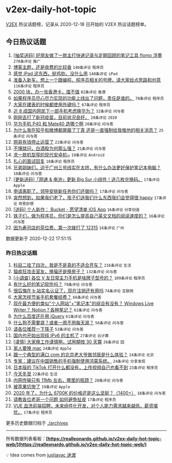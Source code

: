 # v2ex-daily-hot-topic

[V2EX](https://www.v2ex.com/) 热议话题榜，记录从 2020-12-18 日开始的 V2EX 热议话题榜单。

## 今日热议话题

<!-- TODAY BEGIN -->
1. [[抽奖送码] 好朋友做了一款主打快速记录与定期回顾的笔记工具 flomo 浮墨](https://www.v2ex.com/t/737693) ``270条评论`` ``推广``
1. [博客主题，还是收费的比较香](https://www.v2ex.com/t/737701) ``140条评论`` ``程序员``
1. [感觉 iPad 这东西，挺鸡肋，没什么用](https://www.v2ex.com/t/737726) ``140条评论`` ``iPad``
1. [准备入新车，想上一个跟编程、程序员相关的号牌，请大家给点思路和创意](https://www.v2ex.com/t/737773) ``116条评论`` ``程序员``
1. [2000 块，办一张香港卡，值不值](https://www.v2ex.com/t/737723) ``82条评论`` ``香港``
1. [如果程序员尽心尽力实现的功能上线出了问题，责任是谁的。](https://www.v2ex.com/t/737781) ``78条评论`` ``程序员``
1. [大家在建表的时候都使用外键吗？](https://www.v2ex.com/t/737758) ``67条评论`` ``程序员``
1. [近 8 成国内网民下一部手机考虑换华为？](https://www.v2ex.com/t/737951) ``32条评论`` ``问与答``
1. [刚刚去打了新冠疫苗，目前状况良好。](https://www.v2ex.com/t/737907) ``28条评论`` ``2020``
1. [华为手机 P40 和 Mate40 选哪个啊](https://www.v2ex.com/t/737733) ``28条评论`` ``问与答``
1. [为什么我在知乎和微博都屏蔽了丁真 还是一直强制给我推他的相关消息？](https://www.v2ex.com/t/737730) ``25条评论`` ``问与答``
1. [网易有钱停止运营了](https://www.v2ex.com/t/737689) ``22条评论`` ``问与答``
1. [不懂就问，白酒股为何那么强？](https://www.v2ex.com/t/737881) ``21条评论`` ``问与答``
1. [求一款机型窄的现代安卓机~](https://www.v2ex.com/t/737808) ``19条评论`` ``Android``
1. [扎心的面试回复](https://www.v2ex.com/t/737828) ``18条评论`` ``程序员``
1. [兄弟姐妹们，迫于广州三号线实在太挤，有什么办法更好保护笔记本电脑？](https://www.v2ex.com/t/737764) ``18条评论`` ``问与答``
1. [[更新送码]「网速 & 电池」更新 Big Sur 小组件！送几枚兑换码。](https://www.v2ex.com/t/737937) ``17条评论`` ``Apple``
1. [申请离职了，领导安排新任务你们还做吗？](https://www.v2ex.com/t/737872) ``17条评论`` ``问与答``
1. [突然想到，如果我们老了，孩子们送我们什么东西我们会觉得很 happy](https://www.v2ex.com/t/737802) ``17条评论`` ``奇思妙想``
1. [[送码] 个人新作： Bucket - 愿望清单 iOS App](https://www.v2ex.com/t/737931) ``16条评论`` ``分享创造``
1. [铁子们，做为程序员，你们是怎么提高自己英文文档的阅读速度的？](https://www.v2ex.com/t/737903) ``16条评论`` ``问与答``
1. [因为寿司店的茶位费，第一次拨打了 12315](https://www.v2ex.com/t/737869) ``16条评论`` ``广州``

数据更新于 2020-12-22 17:51:15
<!-- TODAY END -->

### 昨日热议话题

<!-- YESTERDAY BEGIN -->
1. [科目二挂了四次，我是不是真的不适合开车？](https://www.v2ex.com/t/737384) ``216条评论`` ``生活``
1. [猫疯狂攻击室友，换猫还是换房子？](https://www.v2ex.com/t/737423) ``132条评论`` ``问与答``
1. [[小调查] 各位 V 友日常主力手机是啥牌子型号的？](https://www.v2ex.com/t/737385) ``109条评论`` ``程序员``
1. [有什么好的笔记软件吗？](https://www.v2ex.com/t/737348) ``79条评论`` ``问与答``
1. [很后悔在 b 站实名认证了，现在注销还有用吗](https://www.v2ex.com/t/737422) ``74条评论`` ``互联网``
1. [大家怎样节省手机套餐经费？](https://www.v2ex.com/t/737388) ``66条评论`` ``问与答``
1. [现在最方便的类似"个人网站"+"笔记本"的组合有没有？ Windows Live Writer？ Notion？各种笔记？](https://www.v2ex.com/t/737328) ``62条评论`` ``问与答``
1. [为什么百度还在用 jQuery](https://www.v2ex.com/t/737510) ``61条评论`` ``问与答``
1. [什么狗不需要遛？或者一周不用每天遛？](https://www.v2ex.com/t/737359) ``56条评论`` ``问与答``
1. [请各位推荐一下筷子](https://www.v2ex.com/t/737442) ``53条评论`` ``问与答``
1. [国内也开始出现纯 IPv6 的主机了](https://www.v2ex.com/t/737546) ``27条评论`` ``云计算``
1. [[谨慎] 大家换工作谨慎啊，试用期按 30 天算](https://www.v2ex.com/t/737522) ``26条评论`` ``囧``
1. [家人要换 mac](https://www.v2ex.com/t/737530) ``24条评论`` ``Apple``
1. [跟一个典型的满口 cnm 的北京老大爷做邻居是什么体验？](https://www.v2ex.com/t/737429) ``24条评论`` ``北京``
1. [专家：建议在中国销售的手机强制使用鸿蒙系统。](https://www.v2ex.com/t/737461) ``24条评论`` ``分享发现``
1. [日本版的 TikTok 打开什么都没有，上传视频自己也看不到](https://www.v2ex.com/t/737394) ``23条评论`` ``程序员``
1. [今天冬至](https://www.v2ex.com/t/737408) ``22条评论`` ``生活``
1. [内网传输只有 11Mb 左右，哪里的瓶颈？](https://www.v2ex.com/t/737636) ``20条评论`` ``问与答``
1. [被苹果坑惨了](https://www.v2ex.com/t/737500) ``19条评论`` ``Apple``
1. [2020 年了，为什么 6700K 的价格还是这么坚挺？（1400+）](https://www.v2ex.com/t/737453) ``18条评论`` ``问与答``
1. [请教各位老哥一个问题 如何避免扯皮](https://www.v2ex.com/t/737551) ``17条评论`` ``程序员``
1. [VUE 血洗前端招聘，未来组件化开发，对个人能力需求越来越低，薪资堪忧。](https://www.v2ex.com/t/737559) ``17条评论`` ``程序员``
<!-- YESTERDAY END -->

更多历史数据归档于 [./archives](./archives)

---

所有数据列表看板：**[https://realleonardo.github.io/v2ex-daily-hot-topic-web/](https://realleonardo.github.io/v2ex-daily-hot-topic-web/)**

💡 Idea comes from [justjavac 迷渡](https://github.com/justjavac/)
